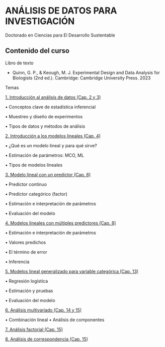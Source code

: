 # ANÁLISIS DE DATOS PARA INVESTIGACIÓN

Doctorado en Ciencias para El Desarrollo Sustentable

## Contenido del curso

Libro de texto

-	Quinn, G. P., & Keough, M. J. Experimental Design and Data Analysis for Biologists (2nd ed.). Cambridge: Cambridge University Press. 2023

Temas

[1. Introducción al análisis de datos (Cap. 2 y 3)](https://uninorte-my.sharepoint.com/:b:/g/personal/andresmv_uninorte_edu_co/EVfXpkDy3X5Kq-C4deZKdbsBlqoYrEN71QaqHOK4VlXUFQ?e=QvY5a4)

•	Conceptos clave de estadística inferencial

•	Muestreo y diseño de experimentos

•	Tipos de datos y métodos de análisis

[2. Introducción a los modelos lineales (Cap. 4)](https://uninorte-my.sharepoint.com/:b:/g/personal/andresmv_uninorte_edu_co/EaiiaIjB7zhEvUyZ6u70VWUBPTJ8CdbT9PM2Lg7fip97bQ?e=9jspad)

•	¿Qué es un modelo lineal y para qué sirve?

•	Estimación de parámetros: MCO, ML

•	Tipos de modelos lineales

[3. Modelo lineal con un predictor (Cap. 6)](https://uninorte-my.sharepoint.com/:b:/g/personal/andresmv_uninorte_edu_co/EQ5GNEKyeTpCkcinvcMhyV4Br-1SP_ryXa1kKN2BSqOumQ?e=gCWx2P)

•	Predictor continuo

•	Predictor categórico (factor)

•	Estimación e interpretación de parámetros

•	Evaluación del modelo

[4. Modelos lineales con múltiples predictores (Cap. 8)](https://uninorte-my.sharepoint.com/:b:/g/personal/andresmv_uninorte_edu_co/EU6ePDdi--dMr0cWMf67XZ0BdoyJskKo6hRORvH8t7PCmQ?e=mCojYV)

•	Estimación e interpretación de parámetros

•	Valores predichos

•	El término de error

•	Inferencia

[5. Modelos lineal generalizado para variable categórica (Cap. 13)]()

•	Regresión logística

•	Estimación y pruebas

•	Evaluación del modelo

[6. Análisis multivariado (Cap. 14 y 15)]()

•	Combinación lineal
•	Análisis de componentes

[7. Análisis factorial (Cap. 15)]()

[8. Análisis de correspondencia (Cap. 15)]()
